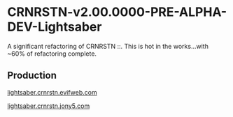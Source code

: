 # CRNRSTN-v2.00.0000-PRE-ALPHA-DEV-Lightsaber
A significant refactoring of CRNRSTN ::. This is hot in the works...with ~60% of refactoring complete.



## Production

[lightsaber.crnrstn.evifweb.com](http://lightsaber.crnrstn.evifweb.com/)


[lightsaber.crnrstn.jony5.com](http://lightsaber.crnrstn.jony5.com/)
